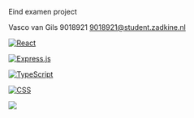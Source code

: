 Eind examen project

Vasco van Gils
9018921
9018921@student.zadkine.nl

[![React](https://img.shields.io/badge/React-%2320232a.svg?logo=react&logoColor=%2361DAFB)](#)

[![Express.js](https://img.shields.io/badge/Express.js-%23404d59.svg?logo=express&logoColor=%2361DAFB)](#)

[![TypeScript](https://img.shields.io/badge/TypeScript-3178C6?logo=typescript&logoColor=fff)](#)

[![CSS](https://img.shields.io/badge/CSS-1572B6?logo=css3&logoColor=fff)](#)

<a href="https://github.com/vmvangils/WPM-test/graphs/contributors">
  <img src="https://contrib.rocks/image?repo=vmvangils/WPM-test" />
</a>